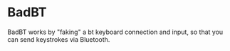 # BadBT
BadBT works by "faking" a bt keyboard connection and input, so that you can send keystrokes via Bluetooth.
